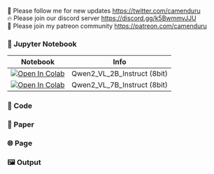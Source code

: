 🐣 Please follow me for new updates https://twitter.com/camenduru <br />
🔥 Please join our discord server https://discord.gg/k5BwmmvJJU <br />
🥳 Please join my patreon community https://patreon.com/camenduru <br />

### 🍊 Jupyter Notebook

| Notebook | Info
| --- | --- |
[![Open In Colab](https://colab.research.google.com/assets/colab-badge.svg)](https://colab.research.google.com/github/camenduru/Qwen2-VL-jupyter/blob/main/Qwen2_VL_2B_Instruct.ipynb) | Qwen2_VL_2B_Instruct (8bit)
[![Open In Colab](https://colab.research.google.com/assets/colab-badge.svg)](https://colab.research.google.com/github/camenduru/Qwen2-VL-jupyter/blob/main/Qwen2_VL_7B_Instruct.ipynb) | Qwen2_VL_7B_Instruct (8bit)

### 🧬 Code


### 📄 Paper


### 🌐 Page


### 🖼 Output
